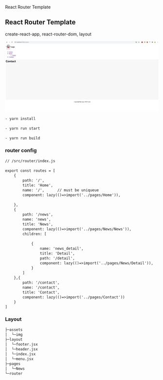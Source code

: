 React Router Template
## React Router Template
create-react-app, react-router-dom, layout

![demo](./demo.png)
```
- yarn install

- yarn run start

- yarn run build
```


### router config
```
// /src/router/index.js

export const routes = [
    {
        path: '/',
        title: 'Home',
        name: '/',      // must be uniqueue
        component: lazy(()=>import('../pages/Home')),

    },
    {
        path: '/news',
        name: 'news',
        title: 'News',
        component: lazy(()=>import('../pages/News/News')),
        children: [

            {
                name: 'news_detail',
                title: 'Detail',
                path: '/detail',
                component: lazy(()=>import('../pages/News/Detail')),
            }
        ]
    },{
        path: '/contact',
        name: '/contact',
        title: 'Contact',
        component: lazy(()=>import('../pages/Contact'))
    }
]
```
### Layout
```
├─assets
│  └─img
├─layout
│  └─footer.jsx
│  └─header.jsx
│  └─index.jsx
│  └─menu.jsx
├─pages
│  └─News
└─router
```
